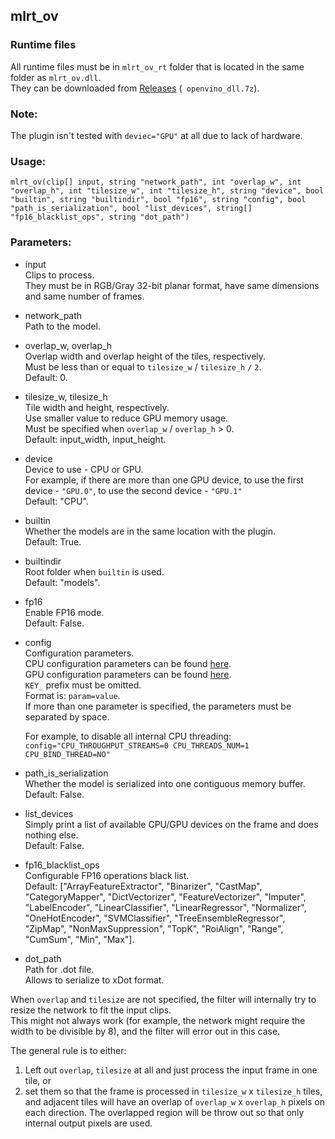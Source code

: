 ## mlrt_ov

### Runtime files

All runtime files must be in `mlrt_ov_rt` folder that is located in the same folder as `mlrt_ov.dll`.<br>
They can be downloaded from [Releases](https://github.com/Asd-g/avs-mlrt/releases) (` openvino_dll.7z`).

### Note:

The plugin isn't tested with `deviec="GPU"` at all due to lack of hardware.

### Usage:

```
mlrt_ov(clip[] input, string "network_path", int "overlap_w", int "overlap_h", int "tilesize_w", int "tilesize_h", string "device", bool "builtin", string "builtindir", bool "fp16", string "config", bool "path_is_serialization", bool "list_devices", string[] "fp16_blacklist_ops", string "dot_path")
```

### Parameters:

- input<br>
    Clips to process.<br>
    They must be in RGB/Gray 32-bit planar format, have same dimensions and same number of frames.

- network_path<br>
    Path to the model.

- overlap_w, overlap_h<br>
    Overlap width and overlap height of the tiles, respectively.<br>
    Must be less than or equal to `tilesize_w` / `tilesize_h` `/` `2`.<br>
    Default: 0.

- tilesize_w, tilesize_h<br>
    Tile width and height, respectively.<br>
    Use smaller value to reduce GPU memory usage.<br>
    Must be specified when `overlap_w` / `overlap_h` > 0.<br>
    Default: input_width, input_height.

- device<br>
    Device to use - CPU or GPU.<br>
    For example, if there are more than one GPU device, to use the first device - `"GPU.0"`, to use the second device - `"GPU.1"`<br>
    Default: "CPU".

- builtin<br>
    Whether the models are in the same location with the plugin.<br>
    Default: True.

- builtindir<br>
    Root folder when `builtin` is used.<br>
    Default: "models".

- fp16<br>
    Enable FP16 mode.<br>
    Default: False.

- config<br>
    Configuration parameters.<br>
    CPU configuration parameters can be found [here](https://docs.openvino.ai/2021.4/openvino_docs_IE_DG_supported_plugins_CPU.html#supported-configuration-parameters).<br>
    GPU configuration parameters can be found [here](https://docs.openvino.ai/2021.4/openvino_docs_IE_DG_supported_plugins_GPU.html#supported-configuration-parameters).<br>
    `KEY_` prefix must be omitted.<br>
    Format is: `param=value`.<br>
    If more than one parameter is specified, the parameters must be separated by space.

    For example, to disable all internal CPU threading: `config="CPU_THROUGHPUT_STREAMS=0 CPU_THREADS_NUM=1 CPU_BIND_THREAD=NO"`

- path_is_serialization<br>
    Whether the model is serialized into one contiguous memory buffer.<br>
    Default: False.

- list_devices<br>
    Simply print a list of available CPU/GPU devices on the frame and does nothing else.<br>
    Default: False.

- fp16_blacklist_ops<br>
    Configurable FP16 operations black list.<br>
    Default: ["ArrayFeatureExtractor", "Binarizer", "CastMap", "CategoryMapper", "DictVectorizer", "FeatureVectorizer", "Imputer", "LabelEncoder", "LinearClassifier", "LinearRegressor", "Normalizer", "OneHotEncoder", "SVMClassifier", "TreeEnsembleRegressor", "ZipMap", "NonMaxSuppression", "TopK", "RoiAlign", "Range", "CumSum", "Min", "Max"].

- dot_path<br>
    Path for .dot file.<br>
    Allows to serialize to xDot format.

When `overlap` and `tilesize` are not specified, the filter will internally try to resize the network to fit the input clips.<br>
This might not always work (for example, the network might require the width to be divisible by 8), and the filter will error out in this case.

The general rule is to either:
1. Left out `overlap`, `tilesize` at all and just process the input frame in one tile, or
2. set them so that the frame is processed in `tilesize_w` x `tilesize_h` tiles, and adjacent tiles will have an overlap of `overlap_w` x `overlap_h` pixels on each direction. The overlapped region will be throw out so that only internal output pixels are used.

